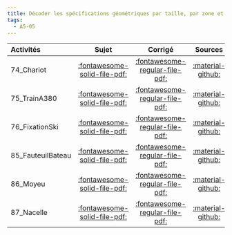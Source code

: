 ```yaml
---
title: Décoder les spécifications géométriques par taille, par zone et par gabarit. 
tags:
  - A5-05
---
```

[comment]: <> (Généré automatiquement par make_all_activitess.py, creation_fichiers_activites)

| Activités | Sujet | Corrigé | Sources  | 
| :-------------- | :---: | :-----: | :------: | 
| 74_Chariot | [:fontawesome-solid-file-pdf:](http://xpessoles-cpge.fr/pdf/G2_01_74_Chariot_Sujet.pdf) | [:fontawesome-regular-file-pdf:](http://xpessoles-cpge.fr/pdf/G2_01_74_Chariot_Corrige.pdf) | [:material-github:](https://github.com/xpessoles/ExercicesCompetences/tree/main/A5_AnalysePPM/A5_05_Specifications/74_Chariot) |  
| 75_TrainA380 | [:fontawesome-solid-file-pdf:](http://xpessoles-cpge.fr/pdf/G2_01_75_TrainA380_Sujet.pdf) | [:fontawesome-regular-file-pdf:](http://xpessoles-cpge.fr/pdf/G2_01_75_TrainA380_Corrige.pdf) | [:material-github:](https://github.com/xpessoles/ExercicesCompetences/tree/main/A5_AnalysePPM/A5_05_Specifications/75_TrainA380) |  
| 76_FixationSki | [:fontawesome-solid-file-pdf:](http://xpessoles-cpge.fr/pdf/G2_01_76_FixationSki_Sujet.pdf) | [:fontawesome-regular-file-pdf:](http://xpessoles-cpge.fr/pdf/G2_01_76_FixationSki_Corrige.pdf) | [:material-github:](https://github.com/xpessoles/ExercicesCompetences/tree/main/A5_AnalysePPM/A5_05_Specifications/76_FixationSki) |  
| 85_FauteuilBateau | [:fontawesome-solid-file-pdf:](http://xpessoles-cpge.fr/pdf/G2_01_85_FauteuilBateau_Sujet.pdf) | [:fontawesome-regular-file-pdf:](http://xpessoles-cpge.fr/pdf/G2_01_85_FauteuilBateau_Corrige.pdf) | [:material-github:](https://github.com/xpessoles/ExercicesCompetences/tree/main/A5_AnalysePPM/A5_05_Specifications/85_FauteuilBateau) |  
| 86_Moyeu | [:fontawesome-solid-file-pdf:](http://xpessoles-cpge.fr/pdf/G2_01_86_Moyeu_Sujet.pdf) | [:fontawesome-regular-file-pdf:](http://xpessoles-cpge.fr/pdf/G2_01_86_Moyeu_Corrige.pdf) | [:material-github:](https://github.com/xpessoles/ExercicesCompetences/tree/main/A5_AnalysePPM/A5_05_Specifications/86_Moyeu) |  
| 87_Nacelle | [:fontawesome-solid-file-pdf:](http://xpessoles-cpge.fr/pdf/G2_01_87_Nacelle_Sujet.pdf) | [:fontawesome-regular-file-pdf:](http://xpessoles-cpge.fr/pdf/G2_01_87_Nacelle_Corrige.pdf) | [:material-github:](https://github.com/xpessoles/ExercicesCompetences/tree/main/A5_AnalysePPM/A5_05_Specifications/87_Nacelle) |  

